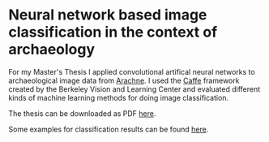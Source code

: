 # Neural network based image classification in the context of archaeology

For my Master's Thesis I applied convolutional artifical neural networks to archaeological image data from [Arachne](http://arachne.uni-koeln.de/drupal/). I used the [Caffe](http://caffe.berkeleyvision.org/) framework created by the Berkeley Vision and Learning Center and evaluated different kinds of machine learning methods for doing image classification.

The thesis can be downloaded as PDF [here](http://dersmon.net/thesis_webdemo/masters_thesis.pdf).

Some examples for classification results can be found [here](http://dersmon.net/thesis_webdemo/).
